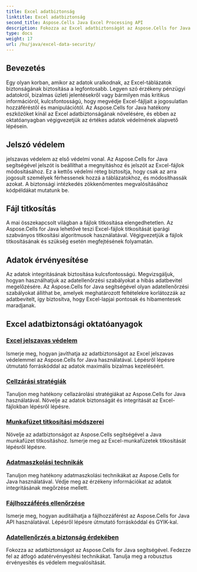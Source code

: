 ```yaml
---
title: Excel adatbiztonság
linktitle: Excel adatbiztonság
second_title: Aspose.Cells Java Excel Processing API
description: Fokozza az Excel adatbiztonságát az Aspose.Cells for Java segítségével. Ismerje meg lépésről lépésre, hogyan védheti meg táblázatait, hogyan titkosíthatja a fájlokat, és hogyan biztosíthatja az adatok integritását.
type: docs
weight: 17
url: /hu/java/excel-data-security/
---
```


## Bevezetés
Egy olyan korban, amikor az adatok uralkodnak, az Excel-táblázatok biztonságának biztosítása a legfontosabb. Legyen szó érzékeny pénzügyi adatokról, bizalmas üzleti jelentésekről vagy bármilyen más kritikus információról, kulcsfontosságú, hogy megvédje Excel-fájljait a jogosulatlan hozzáféréstől és manipulációtól. Az Aspose.Cells for Java hatékony eszközöket kínál az Excel adatbiztonságának növelésére, és ebben az oktatóanyagban végigvezetjük az értékes adatok védelmének alapvető lépésein.


## Jelszó védelem
jelszavas védelem az első védelmi vonal. Az Aspose.Cells for Java segítségével jelszót is beállíthat a megnyitáshoz és jelszót az Excel-fájlok módosításához. Ez a kettős védelmi réteg biztosítja, hogy csak az arra jogosult személyek férhessenek hozzá a táblázatokhoz, és módosíthassák azokat. A biztonsági intézkedés zökkenőmentes megvalósításához kódpéldákat mutatunk be.

## Fájl titkosítás
A mai összekapcsolt világban a fájlok titkosítása elengedhetetlen. Az Aspose.Cells for Java lehetővé teszi Excel-fájlok titkosítását iparági szabványos titkosítási algoritmusok használatával. Végigvezetjük a fájlok titkosításának és szükség esetén megfejtésének folyamatán.

## Adatok érvényesítése
Az adatok integritásának biztosítása kulcsfontosságú. Megvizsgáljuk, hogyan használhatjuk az adatellenőrzési szabályokat a hibás adatbevitel megelőzésére. Az Aspose.Cells for Java segítségével olyan adatellenőrzési szabályokat állíthat be, amelyek meghatározott feltételekre korlátozzák az adatbevitelt, így biztosítva, hogy Excel-lapjai pontosak és hibamentesek maradjanak.

## Excel adatbiztonsági oktatóanyagok
### [Excel jelszavas védelem](./excel-password-protection/)
Ismerje meg, hogyan javíthatja az adatbiztonságot az Excel jelszavas védelemmel az Aspose.Cells for Java használatával. Lépésről lépésre útmutató forráskóddal az adatok maximális bizalmas kezeléséért.
### [Cellzárási stratégiák](./cell-locking-strategies/)
Tanuljon meg hatékony cellazárolási stratégiákat az Aspose.Cells for Java használatával. Növelje az adatok biztonságát és integritását az Excel-fájlokban lépésről lépésre.
### [Munkafüzet titkosítási módszerei](./workbook-encryption-methods/)
Növelje az adatbiztonságot az Aspose.Cells segítségével a Java munkafüzet titkosításhoz. Ismerje meg az Excel-munkafüzetek titkosítását lépésről lépésre.
### [Adatmaszkolási technikák](./data-masking-techniques/)
Tanuljon meg hatékony adatmaszkolási technikákat az Aspose.Cells for Java használatával. Védje meg az érzékeny információkat az adatok integritásának megőrzése mellett.
### [Fájlhozzáférés ellenőrzése](./auditing-file-access/)
Ismerje meg, hogyan auditálhatja a fájlhozzáférést az Aspose.Cells for Java API használatával. Lépésről lépésre útmutató forráskóddal és GYIK-kal.
### [Adatellenőrzés a biztonság érdekében](./data-validation-for-security/)
Fokozza az adatbiztonságot az Aspose.Cells for Java segítségével. Fedezze fel az átfogó adatérvényesítési technikákat. Tanulja meg a robusztus érvényesítés és védelem megvalósítását.